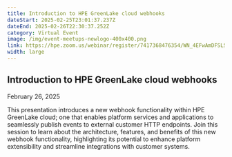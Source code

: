 ```yaml
---
title: Introduction to HPE GreenLake cloud webhooks
dateStart: 2025-02-25T23:01:37.237Z
dateEnd: 2025-02-26T22:30:37.252Z
category: Virtual Event
image: /img/event-meetups-newlogo-400x400.png
link: https://hpe.zoom.us/webinar/register/7417368476354/WN_4EFwAmDFSLSaegjM61ckZg
width: large
---
```

## Introduction to HPE GreenLake cloud webhooks

February 26, 2025

This presentation introduces a new webhook functionality within HPE GreenLake cloud; one that enables platform services and applications to seamlessly publish events to external customer HTTP endpoints. Join this session to learn about the architecture, features, and benefits of this new webhook functionality, highlighting its potential to enhance platform extensibility and streamline integrations with customer systems.
